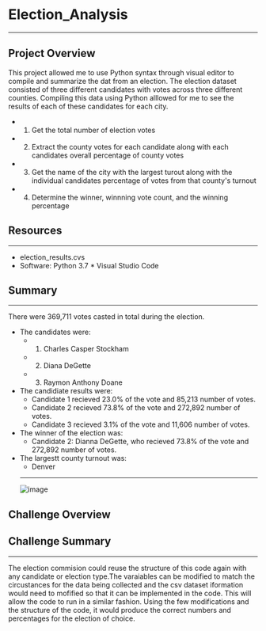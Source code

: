# Election_Analysis
---
## Project Overview
This project allowed me to use Python syntax through visual editor to compile and summarize the dat from an election. The election dataset consisted of three different candidates with votes across three different counties. Compiling this data using Python alllowed for me to see the results of each of these candidates for each city. 
* 1. Get the total number of election votes 
* 2. Extract the county votes for each candidate along with each candidates overall percentage of county votes
* 3. Get the name of the city with the largest turout along with the individual candidates percentage of votes from that county's turnout
* 4. Determine the winner, winnning vote count, and the winning percentage
## Resources
---
* election_results.cvs
* Software: Python 3.7  * Visual Studio Code 
## Summary
---
There were 369,711 votes casted in total during the election.
* The candidates were:
  * 1. Charles Casper Stockham
  * 2. Diana DeGette
  * 3. Raymon Anthony Doane
* The candidiate results were:
  * Candidate 1 recieved 23.0% of the vote and 85,213 number of votes.
  * Candidate 2 recieved 73.8% of the vote and 272,892 number of votes.
  * Candidate 3 recieved 3.1% of the vote and 11,606 number of votes.
* The winner of the election was: 
   * Candidate 2: Dianna DeGette, who recieved 73.8% of the vote and 272,892 number of votes.
* The largestt county turnout was:
   * Denver
  ---
  ![image](https://user-images.githubusercontent.com/105329532/180115408-adb76339-22f0-4cc4-8f23-4aca4a1f4bde.png)
  
Challenge Overview
--- 
## Challenge Summary
---
The election commision could reuse the structure of this code again with any candidate or election type.The varaiables can be modified to match the circustances for the data being collected and the csv dataset iformation would need to mofified so that it can be implemented in the code. This will allow the code to run in a similar fashion. Using the few modifications and the structure of the code, it would produce the correct numbers and percentages for the election of choice.

